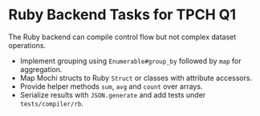 # Ruby Backend Tasks for TPCH Q1

The Ruby backend can compile control flow but not complex dataset operations.

- Implement grouping using `Enumerable#group_by` followed by `map` for aggregation.
- Map Mochi structs to Ruby `Struct` or classes with attribute accessors.
- Provide helper methods `sum`, `avg` and `count` over arrays.
- Serialize results with `JSON.generate` and add tests under `tests/compiler/rb`.
